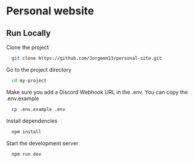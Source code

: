 # Personal website

## Run Locally

Clone the project

```bash
  git clone https://github.com/Jorgemn13/personal-site.git
```

Go to the project directory

```bash
  cd my-project
```

Make sure you add a Discord Webhook URL in the .env. You can copy the .env.example

```bash
  cp .env.example .env
```

Install dependencies

```bash
  npm install
```

Start the development server

```bash
  npm run dev
```
